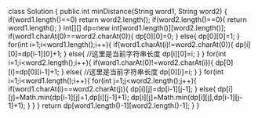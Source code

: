 class Solution {
    public int minDistance(String word1, String word2) {
        if(word1.length()==0)
            return word2.length();
        if(word2.length()==0){
            return word1.length();
        }
        int[][] dp=new int[word1.length()][word2.length()];
        if(word1.charAt(0)==word2.charAt(0)){
            dp[0][0]=0;
        }
        else{
            dp[0][0]=1;
        }
        for(int i=1;i<word1.length();i++){
            if(word1.charAt(i)!=word2.charAt(0)){
                dp[i][0]=dp[i-1][0]+1;
            }
            else{
                //这里是当前字符串长度
                dp[i][0]=i;
            }
        }
        for(int i=1;i<word2.length();i++){
            if(word1.charAt(0)!=word2.charAt(i)){
                dp[0][i]=dp[0][i-1]+1;
            }
            else{
                //这里是当前字符串长度
                dp[0][i]=i;
            }
        }
        for(int i=1;i<word1.length();i++){
            for(int j=1;j<word2.length();j++){
                if(word1.charAt(i)==word2.charAt(j)){
                    dp[i][j]=dp[i-1][j-1];
                }
                else{
                    dp[i][j]=Math.min(dp[i-1][j]+1,dp[i][j-1]+1);
                    dp[i][j]=Math.min(dp[i][j],dp[i-1][j-1]+1);
                }
            }
        }
        return dp[word1.length()-1][word2.length()-1];
    }
}